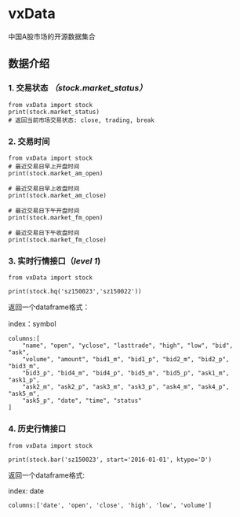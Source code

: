# vxData

中国A股市场的开源数据集合

## 数据介绍

### 1. 交易状态 ___（stock.market_status）___

```
from vxData import stock
print(stock.market_status)
# 返回当前市场交易状态: close, trading, break
```

### 2. 交易时间
```
from vxData import stock
# 最近交易日早上开盘时间
print(stock.market_am_open)

# 最近交易日早上收盘时间
print(stock.market_am_close)

# 最近交易日下午开盘时间
print(stock.market_fm_open)

# 最近交易日下午收盘时间
print(stock.market_fm_close)
```

### 3. 实时行情接口（___level 1___)

```
from vxData import stock

print(stock.hq('sz150023','sz150022'))

```

返回一个dataframe格式：

index：symbol

 
```
columns:[
    "name", "open", "yclose", "lasttrade", "high", "low", "bid", "ask",
    "volume", "amount", "bid1_m", "bid1_p", "bid2_m", "bid2_p", "bid3_m",
    "bid3_p", "bid4_m", "bid4_p", "bid5_m", "bid5_p", "ask1_m", "ask1_p",
    "ask2_m", "ask2_p", "ask3_m", "ask3_p", "ask4_m", "ask4_p", "ask5_m",
    "ask5_p", "date", "time", "status"
]
```

### 4. 历史行情接口

```
from vxData import stock

print(stock.bar('sz150023', start='2016-01-01', ktype='D')

```

返回一个dataframe格式:

index: date

```
columns:['date', 'open', 'close', 'high', 'low', 'volume']
```